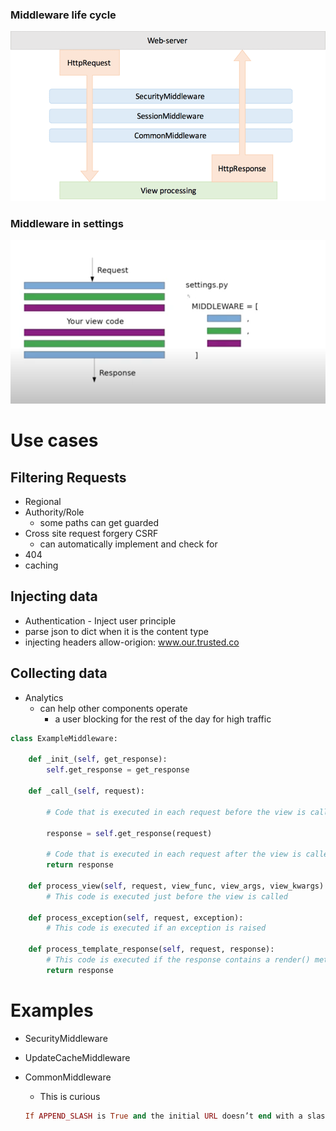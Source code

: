 
### Middleware life cycle

![Life cycle](assets/lifecycle.png)

### Middleware in settings

![Life cycle](assets/MW_in_settings.png)

# Use cases

## Filtering Requests

- Regional
- Authority/Role
  - some paths can get guarded
- Cross site request forgery CSRF
  - can automatically implement and check for
- 404
- caching

## Injecting data

- Authentication - Inject user principle
- parse json to dict when it is the content type
- injecting headers allow-origion: www.our.trusted.co

## Collecting data

- Analytics
  - can help other components operate
    - a user blocking for the rest of the day for high traffic

```python
class ExampleMiddleware:

    def _init_(self, get_response):
        self.get_response = get_response

    def _call_(self, request):

        # Code that is executed in each request before the view is called

        response = self.get_response(request)

        # Code that is executed in each request after the view is called
        return response

    def process_view(self, request, view_func, view_args, view_kwargs):
        # This code is executed just before the view is called

    def process_exception(self, request, exception):
        # This code is executed if an exception is raised

    def process_template_response(self, request, response):
        # This code is executed if the response contains a render() method
        return response
```

# Examples

- SecurityMiddleware
- UpdateCacheMiddleware

- CommonMiddleware
    - This is curious

    ```ruby
    If APPEND_SLASH is True and the initial URL doesn’t end with a slash, and it is not found in the URLconf, then a new URL is formed by appending a slash at the end. If this new URL is found in the URLconf, then Django redirects the request to this new URL. Otherwise, the initial URL is processed as usual.
    ```
